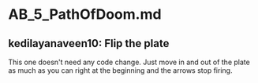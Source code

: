 # AB_5_PathOfDoom.md
## kedilayanaveen10: Flip the plate
This one doesn't need any code change. Just move in and out of the plate as much as you can right at the beginning and the arrows stop firing.
